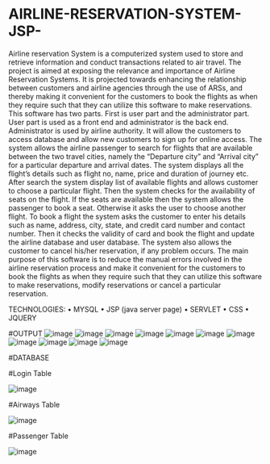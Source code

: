 # AIRLINE-RESERVATION-SYSTEM-JSP-

Airline reservation System is a computerized system used to store and retrieve
information and conduct transactions related to air travel. The project is aimed at
exposing the relevance and importance of Airline Reservation Systems. It is projected towards enhancing the relationship between customers and airline agencies through the use of ARSs, and thereby making it convenient for the customers to book the flights as when they require such that they can utilize this software to make reservations.
This software has two parts. First is user part and the administrator part. User
part is used as a front end and administrator is the back end. Administrator is used by airline authority. It will allow the customers to access database and allow new customers to sign up for online access.
The system allows the airline passenger to search for flights that are available
between the two travel cities, namely the “Departure city” and “Arrival city” for a
particular departure and arrival dates. The system displays all the flight’s details such as flight no, name, price and duration of journey etc.
After search the system display list of available flights and allows customer to
choose a particular flight. Then the system checks for the availability of seats on the flight. If the seats are available then the system allows the passenger to book a seat.
Otherwise it asks the user to choose another flight.
To book a flight the system asks the customer to enter his details such as name,
address, city, state, and credit card number and contact number. Then it checks the validity of card and book the flight and update the airline database and user database. The system also allows the customer to cancel his/her reservation, if any problem occurs.
The main purpose of this software is to reduce the manual errors involved in the
airline reservation process and make it convenient for the customers to book the flights as when they require such that they can utilize this software to make reservations, modify reservations or cancel a particular reservation.


TECHNOLOGIES:
•	MYSQL
•	JSP (java server page)
•	SERVLET
•	CSS
•	JQUERY


#OUTPUT
![image](https://github.com/RakshanaS1707/AIRLINE-RESERVATION-SYSTEM-JSP-/assets/117162224/8d5f5242-d73d-4efb-9b69-d2b7f53d6082)
![image](https://github.com/RakshanaS1707/AIRLINE-RESERVATION-SYSTEM-JSP-/assets/117162224/5fec1c30-e33f-44f0-9b79-201bfae34576)
![image](https://github.com/RakshanaS1707/AIRLINE-RESERVATION-SYSTEM-JSP-/assets/117162224/4d8505a0-4b30-4b0f-a1e2-b0bab7e3e1de)
![image](https://github.com/RakshanaS1707/AIRLINE-RESERVATION-SYSTEM-JSP-/assets/117162224/3117918c-b51a-4593-b61d-65256342a28e)
![image](https://github.com/RakshanaS1707/AIRLINE-RESERVATION-SYSTEM-JSP-/assets/117162224/49d5ca22-eb64-44a7-97a5-b5e03dae190a)
![image](https://github.com/RakshanaS1707/AIRLINE-RESERVATION-SYSTEM-JSP-/assets/117162224/56e0be57-6033-49d4-b00c-e2a4a9ff5733)
![image](https://github.com/RakshanaS1707/AIRLINE-RESERVATION-SYSTEM-JSP-/assets/117162224/f3211dfa-9e23-4cd9-91a7-3d5ea2bf772d)
![image](https://github.com/RakshanaS1707/AIRLINE-RESERVATION-SYSTEM-JSP-/assets/117162224/0a27b423-0799-4b00-b052-95503126eea1)
![image](https://github.com/RakshanaS1707/AIRLINE-RESERVATION-SYSTEM-JSP-/assets/117162224/5339e6d8-758a-420b-9722-8d7a83581e1f)
![image](https://github.com/RakshanaS1707/AIRLINE-RESERVATION-SYSTEM-JSP-/assets/117162224/13b5735f-a279-42ec-8ff8-cbd947f4578b)
![image](https://github.com/RakshanaS1707/AIRLINE-RESERVATION-SYSTEM-JSP-/assets/117162224/c7c444a2-53d6-48ad-ba1d-b4b7d9f53a8f)


#DATABASE

#Login Table

![image](https://github.com/RakshanaS1707/AIRLINE-RESERVATION-SYSTEM-JSP-/assets/117162224/4800c23b-f2e7-4815-860a-33d8490e302f)

#Airways Table

![image](https://github.com/RakshanaS1707/AIRLINE-RESERVATION-SYSTEM-JSP-/assets/117162224/eca722ea-918e-4322-bd45-46ea03df5ed0)

#Passenger Table

![image](https://github.com/RakshanaS1707/AIRLINE-RESERVATION-SYSTEM-JSP-/assets/117162224/fd1a7a78-902f-4857-acfe-8c1b0da851fa)
